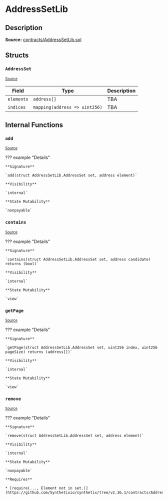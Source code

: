 # AddressSetLib

## Description

**Source:** [contracts/AddressSetLib.sol](https://github.com/Synthetixio/synthetix/tree/v2.36.1/contracts/AddressSetLib.sol)

## Structs

### `AddressSet`

<sub>[Source](https://github.com/Synthetixio/synthetix/tree/v2.36.1/contracts/AddressSetLib.sol#L6)</sub>

| Field      | Type                          | Description |
| ---------- | ----------------------------- | ----------- |
| `elements` | `address[]`                   | TBA         |
| `indices`  | `mapping(address => uint256)` | TBA         |

## Internal Functions

### `add`

<sub>[Source](https://github.com/Synthetixio/synthetix/tree/v2.36.1/contracts/AddressSetLib.sol#L43)</sub>

??? example "Details"

    **Signature**

    `add(struct AddressSetLib.AddressSet set, address element)`

    **Visibility**

    `internal`

    **State Mutability**

    `nonpayable`

### `contains`

<sub>[Source](https://github.com/Synthetixio/synthetix/tree/v2.36.1/contracts/AddressSetLib.sol#L11)</sub>

??? example "Details"

    **Signature**

    `contains(struct AddressSetLib.AddressSet set, address candidate) returns (bool)`

    **Visibility**

    `internal`

    **State Mutability**

    `view`

### `getPage`

<sub>[Source](https://github.com/Synthetixio/synthetix/tree/v2.36.1/contracts/AddressSetLib.sol#L19)</sub>

??? example "Details"

    **Signature**

    `getPage(struct AddressSetLib.AddressSet set, uint256 index, uint256 pageSize) returns (address[])`

    **Visibility**

    `internal`

    **State Mutability**

    `view`

### `remove`

<sub>[Source](https://github.com/Synthetixio/synthetix/tree/v2.36.1/contracts/AddressSetLib.sol#L51)</sub>

??? example "Details"

    **Signature**

    `remove(struct AddressSetLib.AddressSet set, address element)`

    **Visibility**

    `internal`

    **State Mutability**

    `nonpayable`

    **Requires**

    * [require(..., Element not in set.)](https://github.com/Synthetixio/synthetix/tree/v2.36.1/contracts/AddressSetLib.sol#L52)
